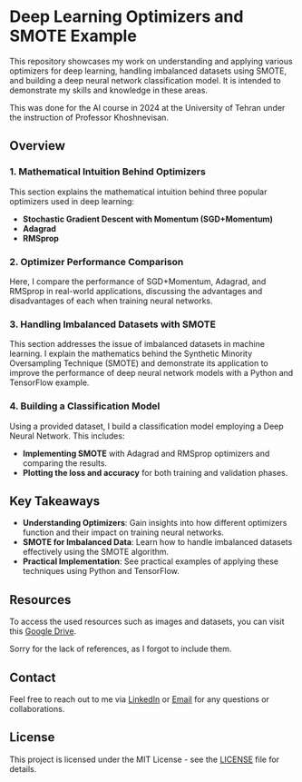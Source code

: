 # Deep Learning Optimizers and SMOTE Example

This repository showcases my work on understanding and applying various optimizers for deep learning, handling imbalanced datasets using SMOTE, and building a deep neural network classification model. It is intended to demonstrate my skills and knowledge in these areas.

This was done for the AI course in 2024 at the University of Tehran under the instruction of Professor Khoshnevisan.

## Overview

### 1. Mathematical Intuition Behind Optimizers
This section explains the mathematical intuition behind three popular optimizers used in deep learning:
- **Stochastic Gradient Descent with Momentum (SGD+Momentum)**
- **Adagrad**
- **RMSprop**

### 2. Optimizer Performance Comparison
Here, I compare the performance of SGD+Momentum, Adagrad, and RMSprop in real-world applications, discussing the advantages and disadvantages of each when training neural networks.

### 3. Handling Imbalanced Datasets with SMOTE
This section addresses the issue of imbalanced datasets in machine learning. I explain the mathematics behind the Synthetic Minority Oversampling Technique (SMOTE) and demonstrate its application to improve the performance of deep neural network models with a Python and TensorFlow example.

### 4. Building a Classification Model
Using a provided dataset, I build a classification model employing a Deep Neural Network. This includes:
- **Implementing SMOTE** with Adagrad and RMSprop optimizers and comparing the results.
- **Plotting the loss and accuracy** for both training and validation phases.

## Key Takeaways
- **Understanding Optimizers**: Gain insights into how different optimizers function and their impact on training neural networks.
- **SMOTE for Imbalanced Data**: Learn how to handle imbalanced datasets effectively using the SMOTE algorithm.
- **Practical Implementation**: See practical examples of applying these techniques using Python and TensorFlow.

## Resources
To access the used resources such as images and datasets, you can visit this [Google Drive](https://drive.google.com/drive/folders/1Ok9StwjRXePoQ9KjtzYskRlrwuZj5u2G).

Sorry for the lack of references, as I forgot to include them.

## Contact
Feel free to reach out to me via [LinkedIn](https://www.linkedin.com/in/alibanihashemi02/) or [Email](mailto:alibanihashemi@outlook.com) for any questions or collaborations.

## License
This project is licensed under the MIT License - see the [LICENSE](LICENSE) file for details.
